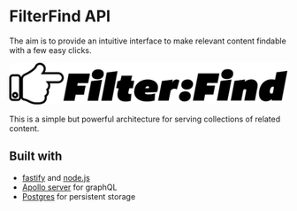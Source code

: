 # FilterFind API

The aim is to provide an intuitive interface to make relevant content findable with a few easy clicks. 

![Filter:Find](./filterfind.svg)

This is a  simple but powerful architecture for serving collections of related content. 

## Built with 

- [fastify](https://www.fastify.io) and [node.js](https://nodejs.org/en/)
- [Apollo server](https://www.apollographql.com/docs/apollo-server/) for graphQL
- [Postgres](https://www.postgresql.org) for persistent storage 

